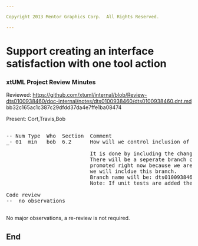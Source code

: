 ```yaml
---

Copyright 2013 Mentor Graphics Corp.  All Rights Reserved.

---
```


# Support creating an interface satisfaction with one tool action
### xtUML Project Review Minutes

Reviewed:  https://github.com/xtuml/internal/blob/Review-dts0100938460/doc-internal/notes/dts0100938460/dts0100938460.dnt.md
bb32c165ac1c387c29dfdd37da4e7ffe1ba08474

Present:  Cort,Travis,Bob

<pre>

-- Num Type  Who  Section  Comment
_- 01  min   bob  6.2      How will we control inclusion of this feature?

                           It is done by including the changes in 6.2 (or not including them).
                           There will be a seperate branch created that contains this change.  It will not be
                           promoted right now because we are leaving this disabled.  When we want to enable it
						   we will incldue this branch.
						   Branch name will be: dts0100938460-Turn-On-Feature
						   Note: If unit tests are added they should be in dts0100938460-Turn-On-Feature

Code review
--  no observations 

</pre>
   
No major observations, a re-review is not required.

End
---
